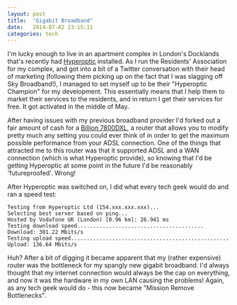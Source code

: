 ```yaml
---
layout: post
title:  "Gigabit Broadband"
date:   2014-07-02 23:15:11
categories: tech
---
```


I'm lucky enough to live in an apartment complex in London's Docklands that's recently had [Hyperoptic][ho] installed. As I run the Residents' Association for my complex, and got into a bit of a Twitter conversation with their head of marketing (following them picking up on the fact that I was slagging off Sky Broadband!), I managed to set myself up to be their "Hyperoptic Champion" for my development. This essentially means that I help them to market their services to the residents, and in return I get their services for free. It got activated in the middle of May.

After having issues with my previous broadband provider I'd forked out a fair amount of cash for a [Billion 7800DXL][billion], a router that allows you to modify pretty much any setting you could ever think of in order to get the maximum possible performance from your ADSL connection. One of the things that attracted me to this router was that it supported ADSL and a WAN connection (which is what Hyperoptic provide), so knowing that I'd be getting Hyperoptic at some point in the future I'd be reasonably 'futureproofed'. Wrong!

After Hyperoptic was switched on, I did what every tech geek would do and ran a speed test:

~~~
Testing from Hyperoptic Ltd (154.xxx.xxx.xxx)...
Selecting best server based on ping...
Hosted by Vodafone UK (London) [0.96 km]: 26.941 ms
Testing download speed........................................
Download: 301.22 Mbits/s
Testing upload speed..................................................
Upload: 136.64 Mbits/s
~~~

Huh? After a bit of digging it became apparent that my (rather expensive) router was the bottleneck for my spangly new gigabit broadband. I'd always thought that my internet connection would always be the cap on everything, and now it was the hardware in my own LAN causing the problems! Again, as any tech geek would do - this now became "Mission Remove Bottlenecks".



[ho]: http://www.hyperoptic.com
[billion]: http://www.amazon.co.uk/gp/product/B00HDK4GAK/ref=as_li_ss_tl?ie=UTF8&camp=1634&creative=19450&creativeASIN=B00HDK4GAK&linkCode=as2&tag=slocooclu-21

